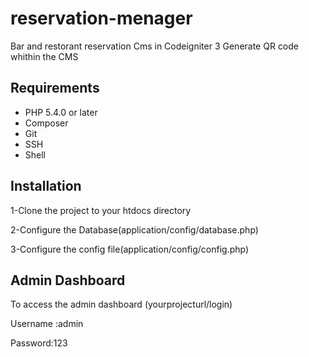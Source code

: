 # reservation-menager
Bar and restorant reservation Cms in Codeigniter 3
Generate  QR code whithin the CMS 

## Requirements

* PHP 5.4.0 or later
* Composer
* Git
* SSH
* Shell

## Installation

1-Clone the project to your htdocs directory

2-Configure the Database(application/config/database.php)

3-Configure the config file(application/config/config.php)

## Admin Dashboard
To access the admin dashboard (yourprojecturl/login)

Username :admin

Password:123
